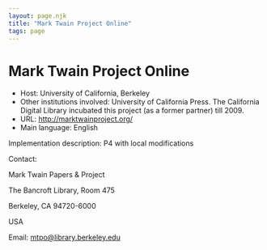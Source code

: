 ```yaml
---
layout: page.njk
title: "Mark Twain Project Online"
tags: page
---
```

# Mark Twain Project Online




* Host: University of California,
 Berkeley
* Other institutions involved:
 University of California Press. The
 California Digital Library incubated this project
 (as a former partner) till 2009.
* URL: <http://marktwainproject.org/>
* Main language: English



Implementation description:
 P4 with local modifications



Contact:
 



Mark Twain Papers & Project


The Bancroft Library, Room 475
 
 Berkeley, CA 94720-6000
 
 USA



Email: [mtpo@library.berkeley.edu](mailto:mtpo@library.berkeley.edu)





